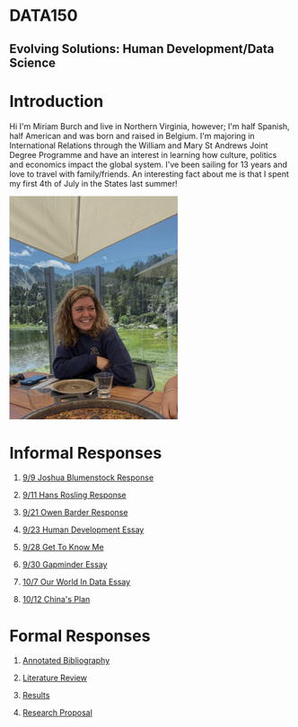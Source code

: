 # DATA150

## Evolving Solutions: Human Development/Data Science


# Introduction 

Hi I'm Miriam Burch and live in Northern Virginia, however; I'm half Spanish, half American and was born and raised in Belgium.  I'm majoring in International Relations through the William and Mary St Andrews Joint Degree Programme and have an interest in learning how culture, politics and economics impact the global system.  I've been sailing for 13 years and love to travel with family/friends.  An interesting fact about me is that I spent my first 4th of July in the States last summer!
 
<img src= "IMG_2107.jpeg" width=300>

#  Informal Responses

1. [9/9 Joshua Blumenstock Response](blumenstock.md)

2. [9/11 Hans Rosling Response](hansrosling.md)

3. [9/21 Owen Barder Response](owenbarder.md)

4. [9/23 Human Development Essay](humandevelopment.md)

5. [9/28 Get To Know Me](gettoknowme.md)

6. [9/30 Gapminder Essay](gapminderessay.md)

7. [10/7 Our World In Data Essay](ourworldindata.md)

8. [10/12 China's Plan](chinasplanm.md)

# Formal Responses

1. [Annotated Bibliography](annotatedbibliography.md)

2. [Literature Review](literaturereview.html)

3. [Results](results.html)

4. [Research Proposal](researchproposal.html)



